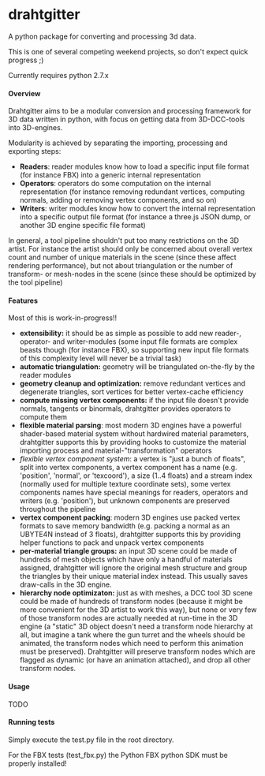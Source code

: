 drahtgitter
===========

A python package for converting and processing 3d data.

This is one of several competing weekend projects, so don't expect quick progress ;)

Currently requires python 2.7.x

#### Overview

Drahtgitter aims to be a modular conversion and processing framework for 3D data written in python, with focus on getting data from 3D-DCC-tools into 3D-engines.

Modularity is achieved by separating the importing, processing and exporting steps:

- **Readers**: reader modules know how to load a specific input file format (for instance FBX) into a generic internal representation
- **Operators**: operators do some computation on the internal representation (for instance removing redundant vertices, computing normals, adding or removing vertex components, and so on)
- **Writers**: writer modules know how to convert the internal representation into a specific output file format (for instance a three.js JSON dump, or another 3D engine specific file format)

In general, a tool pipeline shouldn't put too many restrictions on the 3D artist. For instance the artist should only be concerned about overall vertex count and number of unique materials in the scene (since these affect rendering performance), but not about triangulation or the number of transform- or mesh-nodes in the scene (since these should be optimized by the tool pipeline)

#### Features 

Most of this is work-in-progress!!

- **extensibility:** it should be as simple as possible to add new reader-, operator- and writer-modules (some input file formats are complex beasts though (for instance FBX), so supporting new input file formats of this complexity level will never be a trivial task)
- **automatic triangulation:** geometry will be triangulated on-the-fly by the reader modules
- **geometry cleanup and optimization:** remove redundant vertices and degenerate triangles, sort vertices for better vertex-cache efficiency
- **compute missing vertex components:** if the input file doesn't provide normals, tangents or binormals, drahtgitter provides operators to compute them
- **flexible material parsing**: most modern 3D engines have a powerful shader-based material system without hardwired material parameters, drahtgitter supports this by providing hooks to customize the material importing process and material-"transformation" operators 
- *flexible vertex component system*: a vertex is "just a bunch of floats", split into vertex components, a vertex component has a name (e.g. 'position', 'normal', or 'texcoord'), a size (1..4 floats) and a stream index (normally used for multiple texture coordinate sets), some vertex components names have special meanings for readers, operators and writers (e.g. 'position'), but unknown components are preserved throughout the pipeline
- **vertex component packing**: modern 3D engines use packed vertex formats to save memory bandwidth (e.g. packing a normal as an UBYTE4N instead of
3 floats), drahtgitter supports this by providing helper functions to 
pack and unpack vertex components
- **per-material triangle groups:** an input 3D scene could be made of hundreds of mesh objects which have only a handful of materials assigned, drahtgitter will ignore the original mesh structure and group the triangles by their unique material index instead. This usually saves draw-calls in the 3D engine.
- **hierarchy node optimizaton:** just as with meshes, a DCC tool 3D scene could be made of hundreds of transform nodes (because it might be more convenient for the 3D artist to work this way), but none or very few of those transform nodes are actually needed at run-time in the 3D engine (a "static" 3D object doesn't need a transform node hierarchy at all, but imagine a tank where the gun turret and the wheels should be animated, the transform nodes which need to perform this animation must be preserved). Drahtgitter will preserve transform nodes which are flagged as dynamic (or have an animation attached), and drop all other transform nodes.

#### Usage
TODO

#### Running tests

Simply execute the test.py file in the root directory.

For the FBX tests (test_fbx.py) the Python FBX python SDK must be properly installed!


